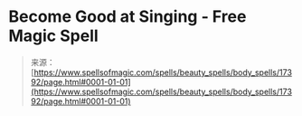 <!--yml
category: 未分类
date: 2024-06-12 18:58:26
-->

# Become Good at Singing - Free Magic Spell

> 来源：[https://www.spellsofmagic.com/spells/beauty_spells/body_spells/17392/page.html#0001-01-01](https://www.spellsofmagic.com/spells/beauty_spells/body_spells/17392/page.html#0001-01-01)
